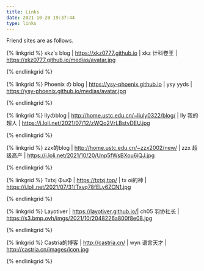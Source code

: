 ```yaml
---
title: Links
date: 2021-10-20 19:37:44
type: links
---
```


Friend sites are as follows.

{% linkgrid %}
xkz's blog | https://xkz0777.github.io | xkz 计科卷王 | https://xkz0777.github.io/medias/avatar.jpg

{% endlinkgrid %}

{% linkgrid %}
Phoenix の blog | https://ysy-phoenix.github.io | ysy yyds | https://ysy-phoenix.github.io/medias/avatar.jpg

{% endlinkgrid %}

{% linkgrid %}
llyのblog | http://home.ustc.edu.cn/~liuly0322/blog/ | lly 我的超人 | https://i.loli.net/2021/07/12/zWQo2VrLBstvDEU.jpg

{% endlinkgrid %}

{% linkgrid %}
zzx的blog | http://home.ustc.edu.cn/~zzx2002/new/ | zzx 超级高产 | https://i.loli.net/2021/10/20/Unp5fWsBXou6iQJ.jpg

{% endlinkgrid %}

{% linkgrid %}
Txtxj ΦωΦ | https://txtxj.top/ | tx oi的神 | https://i.loli.net/2021/07/31/Txvq78fELy6ZCN1.jpg

{% endlinkgrid %}

{% linkgrid %}
Layotiver | https://layotiver.github.io/| ch05 羽协社长 | https://s3.bmp.ovh/imgs/2021/10/2048226a800f8e08.jpg

{% endlinkgrid %}

{% linkgrid %}
Castria的博客 | http://castria.cn/ | wyn 语言天才 | http://castria.cn/images/icon.jpg

{% endlinkgrid %}

